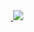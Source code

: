 <div id="badges" align ="center">
  <a href= "https://t.me/Vladislav20006">
    <img src + "https://madbid.com/uploads/1710656619_6595.jpg">
  </a>
  
<a href= "https://mail.google.com/mail/u/1/#inbox/FMfcgzQXJkdVVmPkJMNZgXdnSlHjRTMM">
  <img src = "https://i.pinimg.com/736x/23/51/c2/2351c2ab86c6474e2f36290f746cd3a4.jpg">
</a>
</div>
